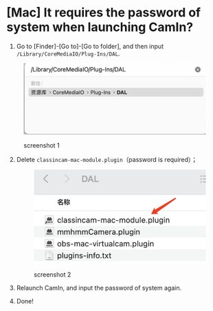# \[Mac] It requires the password of system when launching CamIn?

1. Go to \[Finder]-\[Go to]-\[Go to folder], and then input `/Library/CoreMediaIO/Plug-Ins/DAL`.

<figure><img src="../.gitbook/assets/image (15).png" alt=""><figcaption><p>screenshot 1</p></figcaption></figure>

2.  Delete `classincam-mac-module.plugin`（password is required）；

    <figure><img src="../.gitbook/assets/image (1) (1) (1).png" alt=""><figcaption><p>screenshot 2</p></figcaption></figure>
3. Relaunch CamIn, and input the password of system again.
4. Done!
